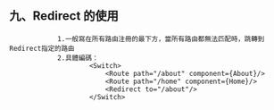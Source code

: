 ## 九、Redirect 的使用

    			1.一般寫在所有路由注冊的最下方，當所有路由都無法匹配時，跳轉到Redirect指定的路由
    			2.具體編碼：
    					<Switch>
    						<Route path="/about" component={About}/>
    						<Route path="/home" component={Home}/>
    						<Redirect to="/about"/>
    					</Switch>
